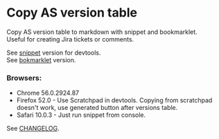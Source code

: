 # Copy AS version table
Copy AS version table to markdown with snippet and bookmarklet.  
Useful for creating Jira tickets or comments.

See [snippet](./snippet.js) version for devtools.  
See [bokmarklet](./bookmarklet.js) version.

### Browsers:  
* Chrome 56.0.2924.87
* Firefox 52.0 - Use Scratchpad in devtools. Copying from scratchpad doesn't work, use generated button after versions table.
* Safari 10.0.3 - Just run snippet from console.

See [CHANGELOG](./CHANGELOG.md).
